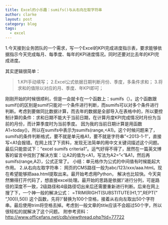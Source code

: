 ```yaml
---
title: Excel的小乐趣：sumifs()与从右向左取字符串
author: clarke
layout: post
category: blog
tags:
  - excel
---
```

1.今天接到业务团队的一个需求，写一个Excel的KPI完成进度指示表，要求能够依据指示今天完成每月、每季度、每年的KPI进度情况。同时还要对比去年的KPI完成进度。

<!--more-->

其实逻辑很简单：  
> 1.KPI手动填写； 
> 2.Excel公式依据日期判断月份、季度，多条件求和； 
> 3.将求和的值除以对应的月、季度、年KPI即可；</blockquote> 
> 
> 刚刚开始的时候很顺利，但是一会就卡在一个函数上：sumifs（）。这个函数跟sumif()的区别是sumif只能对一个条件进行判断，而sumifs可以对多个条件进行判断。考虑到要做同比数据计算，而去年的数据是全部导入在表格中的，所以要控制计算的条件：求和日期不能大于当前日期，在计算月度KPI完成情况时月份为当前的月份，而计算季度时为当前季度。 
> 因为我的当前日期计算是用函数A1=today()，所以在sumifs中表示为sumifs(range,<A1)。这个时候问题来了，sumifs的条件判断格式，要不就是单元格A1，要不就是字符串”<2013-1-1&#8243;，直接写<A1会报错。在网上找了下资料，发现无法简单的用中文关键词描述这个问题。最后只能尝试下：“excel sumifs criteria1”。运气好得不得了，居然在一篇英文博客的留言中找到了解决方案：让A2的值为<A1，写法为A2=”<”&A1，然后再sumifs(range,A2)，公式正常了。 
> 小结：单元格作为公式的中间值有时候能起大作用。 
> 2.从右向左取字符串： 
> 网页的CMS路径一般为abc/123/xxx/aaa.html。现在希望能够把aaa.html提取出来。最开始考虑用Python， 解决也比较快。今天突然懒得打开代码了，想直接excel处理。最开始的思路是依据&#8217;/'进行分列，可是路径的深度不一致，2级路径和4级路径切出来后还需要重新进行判断。后来在网上搜了下，一个神一般的解决公式： 
> =TRIM(RIGHT(SUBSTITUTE(H1,”/”,REPT(” “,100)),50)) 
> 这个函数，先将&#8217;/'替换为100个空格，接着从右向左取出50个字符串。最后使用trim将空格去掉。考虑到一般文章的title应该不会超过50个字，所以很轻松的就解决了这个问题。 
> 附参考资料：<http://www.officefans.net/cdb/viewthread.php?tid=77722>